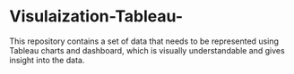 # Visulaization-Tableau-
This repository contains a set of data that needs to be represented using Tableau charts and dashboard, which is visually understandable and gives insight into the data.
